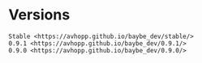 # Versions

```{toctree}
Stable <https://avhopp.github.io/baybe_dev/stable/>
0.9.1 <https://avhopp.github.io/baybe_dev/0.9.1/>
0.9.0 <https://avhopp.github.io/baybe_dev/0.9.0/>
```
